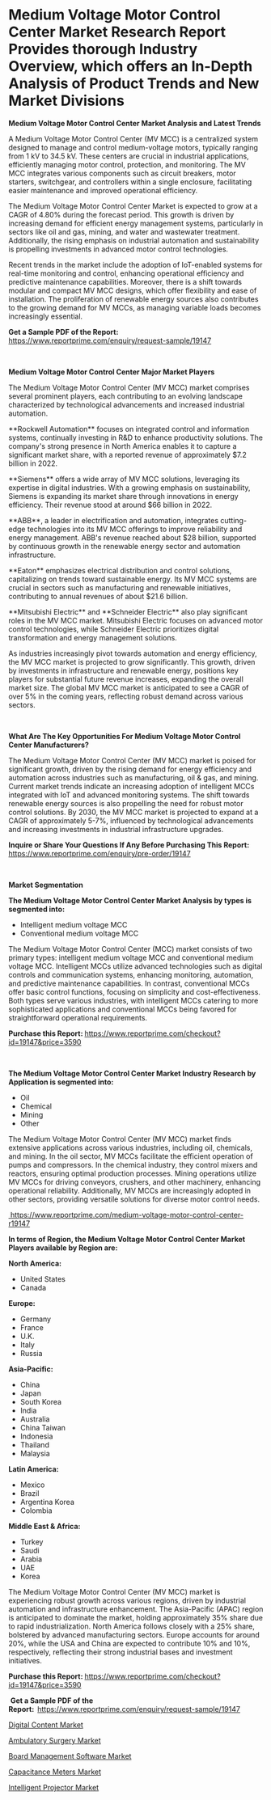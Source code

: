 <p><h1>Medium Voltage Motor Control Center Market Research Report Provides thorough Industry Overview, which offers an In-Depth Analysis of Product Trends and New Market Divisions</h1></p><p><strong>Medium Voltage Motor Control Center Market Analysis and Latest Trends</strong></p>
<p><p>A Medium Voltage Motor Control Center (MV MCC) is a centralized system designed to manage and control medium-voltage motors, typically ranging from 1 kV to 34.5 kV. These centers are crucial in industrial applications, efficiently managing motor control, protection, and monitoring. The MV MCC integrates various components such as circuit breakers, motor starters, switchgear, and controllers within a single enclosure, facilitating easier maintenance and improved operational efficiency.</p><p>The Medium Voltage Motor Control Center Market is expected to grow at a CAGR of 4.80% during the forecast period. This growth is driven by increasing demand for efficient energy management systems, particularly in sectors like oil and gas, mining, and water and wastewater treatment. Additionally, the rising emphasis on industrial automation and sustainability is propelling investments in advanced motor control technologies. </p><p>Recent trends in the market include the adoption of IoT-enabled systems for real-time monitoring and control, enhancing operational efficiency and predictive maintenance capabilities. Moreover, there is a shift towards modular and compact MV MCC designs, which offer flexibility and ease of installation. The proliferation of renewable energy sources also contributes to the growing demand for MV MCCs, as managing variable loads becomes increasingly essential.</p></p>
<p><strong>Get a Sample PDF of the Report:&nbsp;</strong> <a href="https://www.reportprime.com/enquiry/request-sample/19147?utm_campaign=114&utm_medium=2&utm_source=Github&utm_content=ia&utm_term=22112024&utm_id=medium-voltage-motor-control-center">https://www.reportprime.com/enquiry/request-sample/19147</a></p>
<p>&nbsp;</p>
<p><strong>Medium Voltage Motor Control Center Major Market Players</strong></p>
<p><p>The Medium Voltage Motor Control Center (MV MCC) market comprises several prominent players, each contributing to an evolving landscape characterized by technological advancements and increased industrial automation.</p><p>**Rockwell Automation** focuses on integrated control and information systems, continually investing in R&D to enhance productivity solutions. The company's strong presence in North America enables it to capture a significant market share, with a reported revenue of approximately $7.2 billion in 2022.</p><p>**Siemens** offers a wide array of MV MCC solutions, leveraging its expertise in digital industries. With a growing emphasis on sustainability, Siemens is expanding its market share through innovations in energy efficiency. Their revenue stood at around $66 billion in 2022.</p><p>**ABB**, a leader in electrification and automation, integrates cutting-edge technologies into its MV MCC offerings to improve reliability and energy management. ABB's revenue reached about $28 billion, supported by continuous growth in the renewable energy sector and automation infrastructure.</p><p>**Eaton** emphasizes electrical distribution and control solutions, capitalizing on trends toward sustainable energy. Its MV MCC systems are crucial in sectors such as manufacturing and renewable initiatives, contributing to annual revenues of about $21.6 billion.</p><p>**Mitsubishi Electric** and **Schneider Electric** also play significant roles in the MV MCC market. Mitsubishi Electric focuses on advanced motor control technologies, while Schneider Electric prioritizes digital transformation and energy management solutions.</p><p>As industries increasingly pivot towards automation and energy efficiency, the MV MCC market is projected to grow significantly. This growth, driven by investments in infrastructure and renewable energy, positions key players for substantial future revenue increases, expanding the overall market size. The global MV MCC market is anticipated to see a CAGR of over 5% in the coming years, reflecting robust demand across various sectors.</p></p>
<p>&nbsp;</p>
<p><strong>What Are The Key Opportunities For Medium Voltage Motor Control Center Manufacturers?</strong></p>
<p><p>The Medium Voltage Motor Control Center (MV MCC) market is poised for significant growth, driven by the rising demand for energy efficiency and automation across industries such as manufacturing, oil & gas, and mining. Current market trends indicate an increasing adoption of intelligent MCCs integrated with IoT and advanced monitoring systems. The shift towards renewable energy sources is also propelling the need for robust motor control solutions. By 2030, the MV MCC market is projected to expand at a CAGR of approximately 5-7%, influenced by technological advancements and increasing investments in industrial infrastructure upgrades.</p></p>
<p><strong>Inquire or Share Your Questions If Any Before Purchasing This Report:</strong> <a href="https://www.reportprime.com/enquiry/pre-order/19147?utm_campaign=114&utm_medium=2&utm_source=Github&utm_content=ia&utm_term=22112024&utm_id=medium-voltage-motor-control-center">https://www.reportprime.com/enquiry/pre-order/19147</a></p>
<p>&nbsp;</p>
<p><strong>Market Segmentation</strong></p>
<p><strong>The Medium Voltage Motor Control Center Market Analysis by types is segmented into:</strong></p>
<p><ul><li>Intelligent medium voltage MCC</li><li>Conventional medium voltage MCC</li></ul></p>
<p><p>The Medium Voltage Motor Control Center (MCC) market consists of two primary types: intelligent medium voltage MCC and conventional medium voltage MCC. Intelligent MCCs utilize advanced technologies such as digital controls and communication systems, enhancing monitoring, automation, and predictive maintenance capabilities. In contrast, conventional MCCs offer basic control functions, focusing on simplicity and cost-effectiveness. Both types serve various industries, with intelligent MCCs catering to more sophisticated applications and conventional MCCs being favored for straightforward operational requirements.</p></p>
<p><strong>Purchase this Report:&nbsp;</strong><a href="https://www.reportprime.com/checkout?id=19147&price=3590&utm_campaign=114&utm_medium=2&utm_source=Github&utm_content=ia&utm_term=22112024&utm_id=medium-voltage-motor-control-center">https://www.reportprime.com/checkout?id=19147&price=3590</a></p>
<p>&nbsp;</p>
<p><strong>The Medium Voltage Motor Control Center Market Industry Research by Application is segmented into:</strong></p>
<p><ul><li>Oil</li><li>Chemical</li><li>Mining</li><li>Other</li></ul></p>
<p><p>The Medium Voltage Motor Control Center (MV MCC) market finds extensive applications across various industries, including oil, chemicals, and mining. In the oil sector, MV MCCs facilitate the efficient operation of pumps and compressors. In the chemical industry, they control mixers and reactors, ensuring optimal production processes. Mining operations utilize MV MCCs for driving conveyors, crushers, and other machinery, enhancing operational reliability. Additionally, MV MCCs are increasingly adopted in other sectors, providing versatile solutions for diverse motor control needs.</p></p>
<p><a href="https://www.reportprime.com/medium-voltage-motor-control-center-r19147?utm_campaign=114&utm_medium=2&utm_source=Github&utm_content=ia&utm_term=22112024&utm_id=medium-voltage-motor-control-center">&nbsp;https://www.reportprime.com/medium-voltage-motor-control-center-r19147</a></p>
<p><strong>In terms of Region, the Medium Voltage Motor Control Center Market Players available by Region are:</strong></p>
<p>
    <p> <strong> North America: </strong>
        <ul>
            <li>United States</li>
            <li>Canada</li>
        </ul>
        </p> 
    <p> <strong> Europe: </strong>
        <ul>
            <li>Germany</li>
            <li>France</li>
            <li>U.K.</li>
            <li>Italy</li>
            <li>Russia</li>
        </ul>
        </p> 
    <p> <strong> Asia-Pacific: </strong>
        <ul>
            <li>China</li>
            <li>Japan</li>
            <li>South Korea</li>
            <li>India</li>
            <li>Australia</li>
            <li>China Taiwan</li>
            <li>Indonesia</li>
            <li>Thailand</li>
            <li>Malaysia</li>
        </ul>
        </p> 
    <p> <strong> Latin America: </strong>
        <ul>
            <li>Mexico</li>
            <li>Brazil</li>
            <li>Argentina Korea</li>
            <li>Colombia</li>
        </ul>
        </p> 
    <p> <strong> Middle East & Africa: </strong>
        <ul>
            <li>Turkey</li>
            <li>Saudi</li>
            <li>Arabia</li>
            <li>UAE</li>
            <li>Korea</li>
        </ul>
    </p>
    </p>
<p><p>The Medium Voltage Motor Control Center (MV MCC) market is experiencing robust growth across various regions, driven by industrial automation and infrastructure enhancement. The Asia-Pacific (APAC) region is anticipated to dominate the market, holding approximately 35% share due to rapid industrialization. North America follows closely with a 25% share, bolstered by advanced manufacturing sectors. Europe accounts for around 20%, while the USA and China are expected to contribute 10% and 10%, respectively, reflecting their strong industrial bases and investment initiatives.</p></p>
<p><strong>Purchase this Report: </strong><a href="https://www.reportprime.com/checkout?id=19147&price=3590&utm_campaign=114&utm_medium=2&utm_source=Github&utm_content=ia&utm_term=22112024&utm_id=medium-voltage-motor-control-center">https://www.reportprime.com/checkout?id=19147&price=3590</a></p>
<p>&nbsp;<strong>Get a Sample PDF of the Report:&nbsp;&nbsp;</strong><a href="https://www.reportprime.com/enquiry/request-sample/19147?utm_campaign=114&utm_medium=2&utm_source=Github&utm_content=ia&utm_term=22112024&utm_id=medium-voltage-motor-control-center">https://www.reportprime.com/enquiry/request-sample/19147</a></p>
<p><strong></strong></p>
<p><p><a href="https://issuu.com/reportprime-2/docs/digital-content-market-size-2030.pp_bb88b4ded65e72?utm_campaign=114&utm_medium=2&utm_source=Github&utm_content=ia&utm_term=22112024&utm_id=medium-voltage-motor-control-center">Digital Content Market</a></p><p><a href="https://www.linkedin.com/pulse/financial-overview-market-analysis-ambulatory-surgery-shareholding-2nnhe?utm_campaign=114&utm_medium=2&utm_source=Github&utm_content=ia&utm_term=22112024&utm_id=medium-voltage-motor-control-center">Ambulatory Surgery Market</a></p><p><a href="https://issuu.com/reportprime-2/docs/board-management-software-market-si_7a0971044c5343?utm_campaign=114&utm_medium=2&utm_source=Github&utm_content=ia&utm_term=22112024&utm_id=medium-voltage-motor-control-center">Board Management Software Market</a></p><p><a href="https://github.com/FassouRP/Market-Research-Report-List-6/blob/main/capacitance-meters-market.md?utm_campaign=114&utm_medium=2&utm_source=Github&utm_content=ia&utm_term=22112024&utm_id=medium-voltage-motor-control-center">Capacitance Meters Market</a></p><p><a href="https://github.com/rahu1506/Market-Research-Report-List-6/blob/main/intelligent-projector-market.md?utm_campaign=114&utm_medium=2&utm_source=Github&utm_content=ia&utm_term=22112024&utm_id=medium-voltage-motor-control-center">Intelligent Projector Market</a></p></p>
